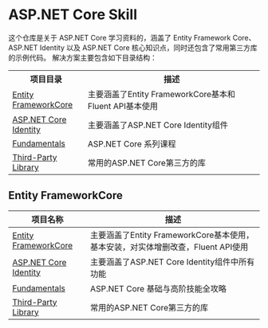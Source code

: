 # ASP.NET Core Skill
这个仓库是关于 ASP.NET Core 学习资料的，涵盖了 Entity Framework Core、ASP.NET Identity 以及 ASP.NET Core 核心知识点，同时还包含了常用第三方库的示例代码。
解决方案主要包含如下目录结构：
<table width="100%">
  <tr>
    <th width="30%">项目目录</th>
    <th width="80%">描述</th>
  </tr>
 <tr>
    <td><a href="https://github.com/bingbing-gui/Asp.Net-Core-Skill/tree/master/EntityFrameworkCore">Entity FrameworkCore</a></td>
    <td>主要涵盖了Entity FrameworkCore基本和Fluent API基本使用 </td>
  </tr>
  <tr>
    <td><a href="https://github.com/bingbing-gui/Asp.Net-Core-Skill/tree/master/EntityFrameworkCore">ASP.NET Core Identity</a></td>
    <td>主要涵盖了ASP.NET Core Identity组件</td>
  </tr>
  <tr>
    <td><a href="https://github.com/bingbing-gui/Asp.Net-Core-Skill/tree/master/Fundamentals">Fundamentals</a></td>
    <td>ASP.NET Core 系列课程</td>
  </tr>
  <tr>
    <td><a href="https://github.com/bingbing-gui/Asp.Net-Core-Skill/tree/master/Third-Party.Library">Third-Party Library</td>
    <td>常用的ASP.NET Core第三方的库</td>
  </tr>
</table>
      
## Entity FrameworkCore
| 项目名称                                                                                                                       |描述                                                                         |
| ----------------------------------------------------------------------------------------------------------------------------  | ------------------------------------------------------------------------    |
| [Entity FrameworkCore](https://github.com/bingbing-gui/Asp.Net-Core-Skill/tree/master/EntityFrameworkCore)                   | 主要涵盖了Entity FrameworkCore基本使用，基本安装，对实体增删改查，Fluent API使用  |
| [ASP.NET Core Identity](https://github.com/bingbing-gui/Asp.Net-Core-Skill/tree/master/AspNetCore.Identity/Identity)          | 主要涵盖了ASP.NET Core Identity组件中所有功能                                          |
| [Fundamentals](https://github.com/bingbing-gui/Asp.Net-Core-Skill/tree/master/Fundamentals)                                   | ASP.NET Core 基础与高阶技能全攻略                                              |
| [Third-Party Library](https://github.com/bingbing-gui/Asp.Net-Core-Skill/tree/master/Third-Party.Library)                     | 常用的ASP.NET Core第三方的库                                                   |
